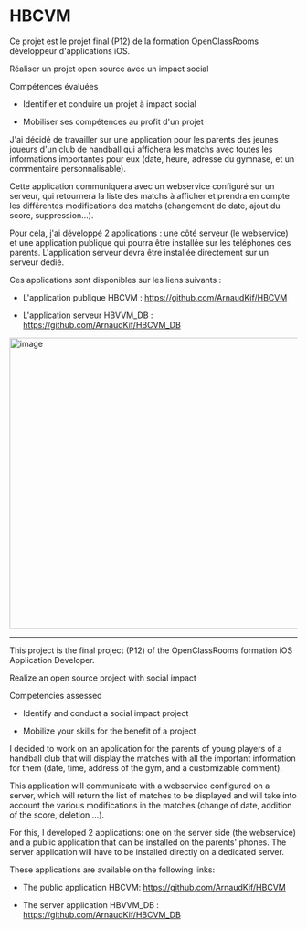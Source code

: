 # HBCVM

Ce projet est le projet final (P12) de la formation OpenClassRooms développeur d'applications iOS.

Réaliser un projet open source avec un impact social

Compétences évaluées
- Identifier et conduire un projet à impact social

- Mobiliser ses compétences au profit d'un projet


J'ai décidé de travailler sur une application pour les parents des jeunes joueurs d'un club de handball qui affichera les matchs avec toutes les informations importantes pour eux (date, heure, adresse du gymnase, et un commentaire personnalisable). 

Cette application communiquera avec un webservice configuré sur un serveur, qui retournera la liste des matchs à afficher et prendra en compte les différentes modifications des matchs (changement de date, ajout du score, suppression...).

Pour cela, j'ai développé 2 applications : une côté serveur (le webservice) et une application publique qui pourra être installée sur les téléphones des parents. L'application serveur devra être installée directement sur un serveur dédié.

Ces applications sont disponibles sur les liens suivants : 

- L'application publique HBCVM : https://github.com/ArnaudKif/HBCVM 

- L'application serveur HBVVM_DB : https://github.com/ArnaudKif/HBCVM_DB 


<img width="510" alt="image" src="https://user-images.githubusercontent.com/78606895/153749670-d7efe4f5-0e5d-4a3d-b9cb-756ba8249fa2.png">


------------
This project is the final project (P12) of the OpenClassRooms formation iOS Application Developer.

Realize an open source project with social impact

Competencies assessed
- Identify and conduct a social impact project

- Mobilize your skills for the benefit of a project


I decided to work on an application for the parents of young players of a handball club that will display the matches with all the important information for them (date, time, address of the gym, and a customizable comment). 

This application will communicate with a webservice configured on a server, which will return the list of matches to be displayed and will take into account the various modifications in the matches (change of date, addition of the score, deletion ...).

For this, I developed 2 applications: one on the server side (the webservice) and a public application that can be installed on the parents' phones. The server application will have to be installed directly on a dedicated server.

These applications are available on the following links: 

- The public application HBCVM: https://github.com/ArnaudKif/HBCVM 

- The server application HBVVM_DB : https://github.com/ArnaudKif/HBCVM_DB 
